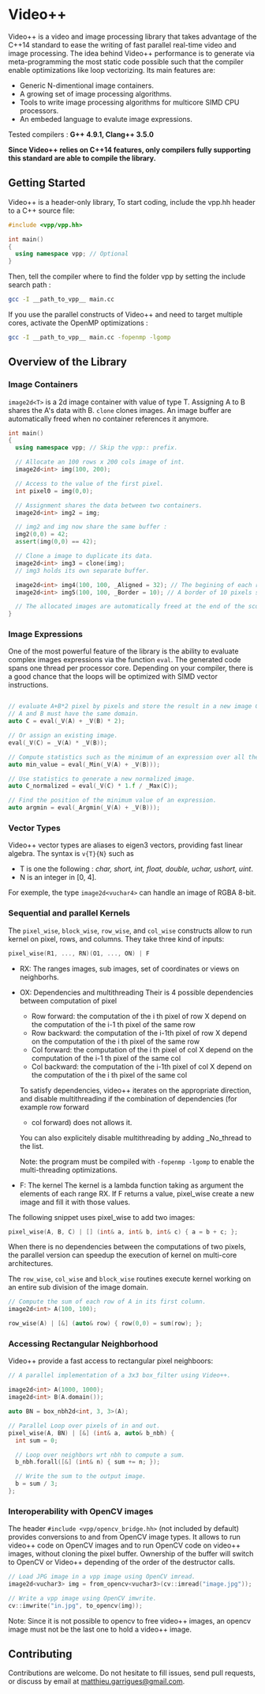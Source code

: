Video++
=============

Video++ is a video and image processing library that takes advantage
of the C++14 standard to ease the writing of fast parallel real-time
video and image processing. The idea behind Video++ performance is to
generate via meta-programming the most static code possible such that the
compiler enable optimizations like loop vectorizing. Its main features are:

  - Generic N-dimentional image containers.
  - A growing set of image processing algorithms.
  - Tools to write image processing algorithms for multicore SIMD CPU processors.
  - An embeded language to evalute image expressions.

Tested compilers : **G++ 4.9.1, Clang++ 3.5.0**

**Since Video++ relies on C++14 features, only compilers fully supporting this standard are able to
compile the library.**


## Getting Started

Video++ is a header-only library, To start coding, include the vpp.hh header to a C++ source file:

```c++
#include <vpp/vpp.hh>

int main()
{
  using namespace vpp; // Optional
}
```

Then, tell the compiler where to find the folder vpp by setting the include search path :

```sh
gcc -I __path_to_vpp__ main.cc
```

If you use the parallel constructs of Video++ and need to target multiple cores, activate the OpenMP optimizations :
```sh
gcc -I __path_to_vpp__ main.cc -fopenmp -lgomp
```

## Overview of the Library

### Image Containers

```image2d<T>``` is a 2d image container with value of type
T. Assigning A to B shares the A's data with B. ```clone``` clones images.
An image buffer are automatically freed when no container references it anymore.

```c++
int main()
{
  using namespace vpp; // Skip the vpp:: prefix.

  // Allocate an 100 rows x 200 cols image of int.
  image2d<int> img(100, 200);

  // Access to the value of the first pixel.
  int pixel0 = img(0,0);

  // Assignment shares the data between two containers.
  image2d<int> img2 = img;

  // img2 and img now share the same buffer :
  img2(0,0) = 42;
  assert(img(0,0) == 42);

  // Clone a image to duplicate its data.
  image2d<int> img3 = clone(img);
  // img3 holds its own separate buffer.

  image2d<int> img4(100, 100, _Aligned = 32); // The begining of each row is aligned on 128 bytes.
  image2d<int> img5(100, 100, _Border = 10); // A border of 10 pixels surround the image pixels.

  // The allocated images are automatically freed at the end of the scope.
}
```

### Image Expressions

One of the most powerful feature of the library is the ability to
evaluate complex images expressions via the function ```eval```. The
generated code spans one thread per processor core. Depending on your
compiler, there is a good chance that the loops will be optimized with
SIMD vector instructions.

```c++

// evaluate A+B*2 pixel by pixels and store the result in a new image C.
// A and B must have the same domain.
auto C = eval(_V(A) + _V(B) * 2);

// Or assign an existing image.
eval(_V(C) = _V(A) * _V(B));

// Compute statistics such as the minimum of an expression over all the domain of some images.
auto min_value = eval(_Min(_V(A) + _V(B)));

// Use statistics to generate a new normalized image.
auto C_normalized = eval(_V(C) * 1.f / _Max(C));

// Find the position of the minimum value of an expression.
auto argmin = eval(_Argmin(_V(A) + _V(B)));
```

### Vector Types

Video++ vector types are aliases to eigen3 vectors, providing fast linear algebra. The syntax
is ```v{T}{N}``` such as

 - T is one the following : *char, short, int, float, double, uchar, ushort, uint*.
 - N is an integer in [0, 4].

For exemple, the type ```image2d<vuchar4>``` can handle an image of RGBA 8-bit.

### Sequential and parallel Kernels

The ```pixel_wise```, ```block_wise```, ```row_wise```, and ```col_wise``` constructs
allow to run kernel on pixel, rows, and columns. They take three kind of inputs:

```c++
pixel_wise(R1, ..., RN)(O1, ..., ON) | F
```
   - RX: The ranges
     images, sub images, set of coordinates or views on neighborhs.

   - OX: Dependencies and multithreading
     Their is 4 possible dependencies between computation of pixel
       - Row forward: the computation of the i th pixel of row X depend
         on the computation of the i-1 th pixel of the same row
       - Row backward: the computation of the i-1th pixel of row X depend
         on the computation of the i th pixel of the same row
       - Col forward: the computation of the i th pixel of col X depend
         on the computation of the i-1 th pixel of the same col
       - Col backward: the computation of the i-1th pixel of col X depend
         on the computation of the i th pixel of the same col

      To satisfy dependencies, video++ iterates on the appropriate direction, and
      disable multithreading if the combination of dependencies (for example row forward
      + col forward) does not allows it.

      You can also explicitely disable multithreading by adding _No_thread to the
      list.

      Note: the program must be compiled with ```-fopenmp -lgomp``` to enable the
      multi-threading optimizations.

   - F: The kernel
     The kernel is a lambda function taking as argument the elements of each range RX.
     If F returns a value, pixel_wise create a new image and fill it with those values.


The following snippet uses pixel_wise to add two images:

```c++
pixel_wise(A, B, C) | [] (int& a, int& b, int& c) { a = b + c; };
```

When there is no dependencies between the computations of two pixels,
the parallel version can speedup the execution of kernel on multi-core
architectures. 

The ```row_wise```, ```col_wise``` and ```block_wise``` routines
execute kernel working on an entire sub division of the image domain.

```c++
// Compute the sum of each row of A in its first column.
image2d<int> A(100, 100);

row_wise(A) | [&] (auto& row) { row(0,0) = sum(row); };
```


### Accessing Rectangular Neighborhood

Video++ provide a fast access to rectangular pixel neighboors:

```c++
// A parallel implementation of a 3x3 box_filter using Video++.

image2d<int> A(1000, 1000);
image2d<int> B(A.domain());

auto BN = box_nbh2d<int, 3, 3>(A);

// Parallel Loop over pixels of in and out.
pixel_wise(A, BN) | [&] (int& a, auto& b_nbh) {
  int sum = 0;

  // Loop over neighbors wrt nbh to compute a sum.
  b_nbh.forall([&] (int& n) { sum += n; });

  // Write the sum to the output image.
  b = sum / 3;
};
```

### Interoperability with OpenCV images

The header ```#include <vpp/opencv_bridge.hh>``` (not included by
default) provides conversions to and from OpenCV image types. It
allows to run video++ code on OpenCV images and to run OpenCV code on
video++ images, without cloning the pixel buffer.  Ownership of the buffer
will switch to OpenCV or Video++ depending of the order of the
destructor calls.

```c++
// Load JPG image in a vpp image using OpenCV imread.
image2d<vuchar3> img = from_opencv<vuchar3>(cv::imread("image.jpg"));

// Write a vpp image using OpenCV imwrite.
cv::imwrite("in.jpg", to_opencv(img));
```

Note: Since it is not possible to opencv to free video++ images, an
opencv image must not be the last one to hold a video++ image.

## Contributing

Contributions are welcome. Do not hesitate to fill issues, send pull
requests, or discuss by email at matthieu.garrigues@gmail.com.
